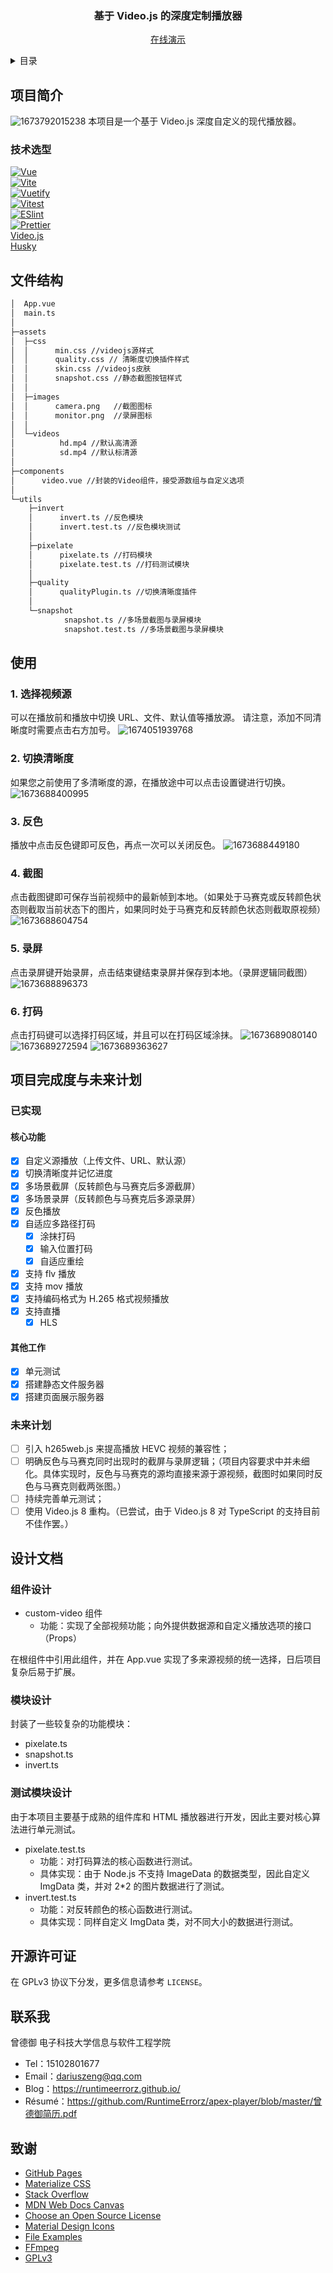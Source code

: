 <div align="center">
<h3 align="center">基于 Video.js 的深度定制播放器</h3>

<p align="center">
    <a href="https://runtimeerrorz.github.io/player/">在线演示</a>
  </p>
</div>

<details>
  <summary>目录</summary>
  <ol>
    <li>
      <a href="#项目简介">项目简介</a>
      <ul>
        <li><a href="#技术栈">技术栈</a></li>
      </ul>
    </li>
    <li><a href="#文件结构">文件结构</a></li>
    <li><a href="#使用">使用</a></li>
    <li>
      <a href="#项目完成度与未来计划">项目完成度与未来计划</a>
      <ul>
          <li><a href="#已实现">已实现</a></li>
      </ul>
       <ul>
          <li><a href="#未来计划">未来计划</a></li>
      </ul>
    </li>
    <li><a href="#开源许可证">开源许可证</a></li>
    <li><a href="#联系我">联系我</a></li>
    <li><a href="#致谢">致谢</a></li>
  </ol>
</details>

## 项目简介

![1673792015238](image/README/1673792015238.png)
本项目是一个基于 Video.js 深度自定义的现代播放器。

### 技术选型

[![Vue][Vue]][Vue-url]  
[![Vite][Vite]][Vite-url]  
[![Vuetify][Vuetify]][Vuetify-url]  
[![Vitest][Vitest]][Vitest-url]  
[![ESlint][ESlint]][ESlint-url]  
[![Prettier][Prettier]][Prettier-url]  
[Video.js](https://videojs.com/)  
[Husky](https://typicode.github.io/husky/#/)

## 文件结构

```bash
│  App.vue
│  main.ts
│
├─assets
│  ├─css
│  │      min.css //videojs源样式
│  │      quality.css // 清晰度切换插件样式
│  │      skin.css //videojs皮肤
│  │      snapshot.css //静态截图按钮样式
│  │
│  ├─images
│  │      camera.png   //截图图标
│  │      monitor.png  //录屏图标
│  │
│  └─videos
│          hd.mp4 //默认高清源
│          sd.mp4 //默认标清源
│
├─components
│      video.vue //封装的Video组件，接受源数组与自定义选项
│
└─utils
    ├─invert
    │      invert.ts //反色模块
    │      invert.test.ts //反色模块测试
    │
    ├─pixelate
    │      pixelate.ts //打码模块
    │      pixelate.test.ts //打码测试模块
    │
    ├─quality
    │      qualityPlugin.ts //切换清晰度插件
    │
    └─snapshot
            snapshot.ts //多场景截图与录屏模块
            snapshot.test.ts //多场景截图与录屏模块

```

## 使用

### 1. 选择视频源

可以在播放前和播放中切换 URL、文件、默认值等播放源。
请注意，添加不同清晰度时需要点击右方加号。
![1674051939768](image/README/1674051939768.png)

### 2. 切换清晰度

如果您之前使用了多清晰度的源，在播放途中可以点击设置键进行切换。
![1673688400995](image/README/1673688400995.png)

### 3. 反色

播放中点击反色键即可反色，再点一次可以关闭反色。
![1673688449180](image/README/1673688449180.png)

### 4. 截图

点击截图键即可保存当前视频中的最新帧到本地。（如果处于马赛克或反转颜色状态则截取当前状态下的图片，如果同时处于马赛克和反转颜色状态则截取原视频）
![1673688604754](image/README/1673688604754.png)

### 5. 录屏

点击录屏键开始录屏，点击结束键结束录屏并保存到本地。（录屏逻辑同截图）
![1673688896373](image/README/1673688896373.png)

### 6. 打码

点击打码键可以选择打码区域，并且可以在打码区域涂抹。
![1673689080140](image/README/1673689080140.png)
![1673689272594](image/README/1673689272594.png)
![1673689363627](image/README/1673689363627.png)

## 项目完成度与未来计划

### 已实现

#### 核心功能

- [X] 自定义源播放（上传文件、URL、默认源）
- [X] 切换清晰度并记忆进度
- [X] 多场景截屏（反转颜色与马赛克后多源截屏）
- [X] 多场景录屏（反转颜色与马赛克后多源录屏）
- [X] 反色播放
- [X] 自适应多路径打码
  - [X] 涂抹打码
  - [X] 输入位置打码
  - [X] 自适应重绘
- [X] 支持 flv 播放
- [X] 支持 mov 播放
- [X] 支持编码格式为 H.265 格式视频播放
- [X] 支持直播
  - [X] HLS

#### 其他工作

- [X] 单元测试
- [X] 搭建静态文件服务器
- [X] 搭建页面展示服务器

### 未来计划

- [ ] 引入 h265web.js 来提高播放 HEVC 视频的兼容性；
- [ ] 明确反色与马赛克同时出现时的截屏与录屏逻辑；（项目内容要求中并未细化。具体实现时，反色与马赛克的源均直接来源于源视频，截图时如果同时反色与马赛克则截两张图。）
- [ ] 持续完善单元测试；
- [ ] 使用 Video.js 8 重构。（已尝试，由于 Video.js 8 对 TypeScript 的支持目前不佳作罢。）

## 设计文档

### 组件设计

- custom-video 组件
  - 功能：实现了全部视频功能；向外提供数据源和自定义播放选项的接口（Props）

在根组件中引用此组件，并在 App.vue 实现了多来源视频的统一选择，日后项目复杂后易于扩展。

### 模块设计

封装了一些较复杂的功能模块：

- pixelate.ts
- snapshot.ts
- invert.ts

### 测试模块设计

由于本项目主要基于成熟的组件库和 HTML 播放器进行开发，因此主要对核心算法进行单元测试。

- pixelate.test.ts
  - 功能：对打码算法的核心函数进行测试。
  - 具体实现：由于 Node.js 不支持 ImageData 的数据类型，因此自定义 ImgData 类，并对 2\*2 的图片数据进行了测试。
- invert.test.ts
  - 功能：对反转颜色的核心函数进行测试。
  - 具体实现：同样自定义 ImgData 类，对不同大小的数据进行测试。

## 开源许可证

在 GPLv3 协议下分发，更多信息请参考 `LICENSE`。

## 联系我

曾德御 电子科技大学信息与软件工程学院

- Tel：15102801677
- Email：dariuszeng@qq.com
- Blog：https://runtimeerrorz.github.io/
- Résumé：https://github.com/RuntimeErrorz/apex-player/blob/master/曾德御简历.pdf

## 致谢

- [GitHub Pages](https://pages.github.com)
- [Materialize CSS](https://github.com/dogfalo/materialize)
- [Stack Overflow](https://stackoverflow.com/)
- [MDN Web Docs Canvas](https://developer.mozilla.org/zh-CN/docs/Web/API/Canvas_API)
- [Choose an Open Source License](https://choosealicense.com)
- [Material Design Icons](https://materialdesignicons.com/)
- [File Examples](https://file-examples.com/)
- [FFmpeg](https://ffmpeg.org/)
- [GPLv3](https://www.gnu.org/licenses/gpl-3.0.html)

[Vue]: https://img.shields.io/badge/Vue.js-35495E?style=for-the-badge&logo=vuedotjs&logoColor=4FC08D
[Vue-url]: https://vuejs.org/
[Vite]: https://img.shields.io/badge/Vite-20232A?style=for-the-badge&logo=vite
[Vite-url]: https://vitejs.cn/
[Vuetify]: https://img.shields.io/badge/Vuetify-aeddff?style=for-the-badge&logo=vuetify&logoColor=1697F6
[Vuetify-url]: https://next.vuetifyjs.com/
[Vitest]: https://img.shields.io/badge/Vitest-729b1b?style=for-the-badge&logo=vitest&logoColor=fcc72b
[Vitest-url]: https://cn.vitest.dev/
[ESlint-url]: https://eslint.org/
[ESlint]: https://img.shields.io/badge/eslint-101828?style=for-the-badge&logo=eslint
[Prettier-url]: https://prettier.io/
[Prettier]: https://img.shields.io/badge/prettier-1a2b34?style=for-the-badge&logo=prettier
[product-screenshot]: README_PIC/screenshot.png
